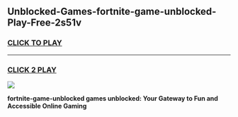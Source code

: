 
## Unblocked-Games-fortnite-game-unblocked-Play-Free-2s51v
<h3>
<a href="https://premium76.site?title=fortnite-game-unblocked&ref=22A">CLICK TO PLAY</a></h3>
<hr>

<h3>
<a href="https://premium76.site?title=fortnite-game-unblocked&ref=22A">CLICK 2 PLAY</a>
  
</h3>

<a href="https://premium76.site?title=fortnite-game-unblocked&ref=22A"><img src="https://clearcache.store/games.png"></a>


**fortnite-game-unblocked games unblocked: Your Gateway to Fun and Accessible Online Gaming**
